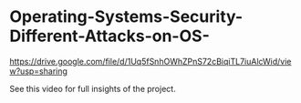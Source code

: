 # Operating-Systems-Security-Different-Attacks-on-OS-


https://drive.google.com/file/d/1Uq5fSnhOWhZPnS72cBiqiTL7iuAlcWid/view?usp=sharing

See this video for full insights of the project.

